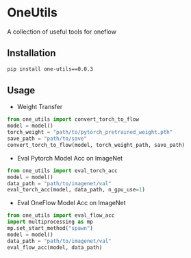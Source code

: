 # OneUtils
A collection of useful tools for oneflow

## Installation
```bash
pip install one-utils==0.0.3
```

## Usage
- Weight Transfer
```python
from one_utils import convert_torch_to_flow
model = model()
torch_weight = "path/to/pytorch_pretrained_weight.pth"
save_path = "path/to/save"
convert_torch_to_flow(model, torch_weight_path, save_path)
```

- Eval Pytorch Model Acc on ImageNet
```python
from one_utils import eval_torch_acc
model = model()
data_path = "path/to/imagenet/val"
eval_torch_acc(model, data_path, n_gpu_use=1)
```

- Eval OneFlow Model Acc on ImageNet
```python
from one_utils import eval_flow_acc
import multiprocessing as mp
mp.set_start_method("spawn")
model = model()
data_path = "path/to/imagenet/val"
eval_flow_acc(model, data_path)
```
